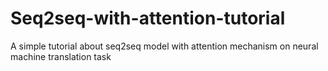 # Seq2seq-with-attention-tutorial
A simple tutorial about seq2seq model with attention mechanism on neural machine translation task
